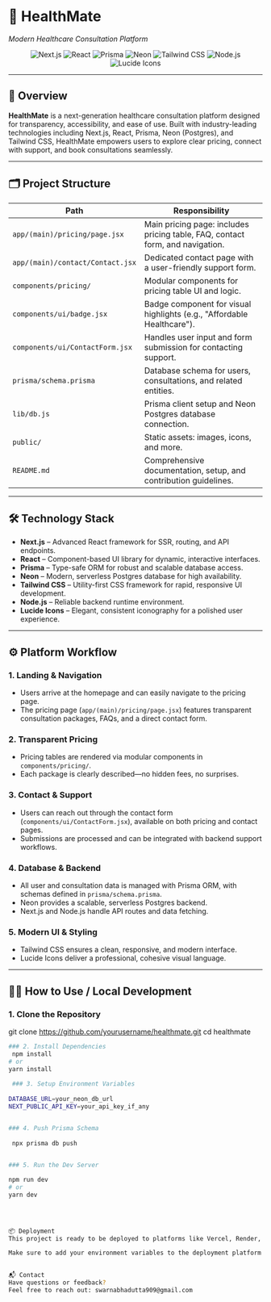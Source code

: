 
# 🏥 **HealthMate**  

*Modern Healthcare Consultation Platform*

<p align="center">
  <img src="https://img.shields.io/badge/Next.js-000?logo=nextdotjs&logoColor=white" alt="Next.js" />
  <img src="https://img.shields.io/badge/React-20232a?logo=react&logoColor=61dafb" alt="React" />
  <img src="https://img.shields.io/badge/Prisma-2D3748?logo=prisma&logoColor=white" alt="Prisma" />
  <img src="https://img.shields.io/badge/Neon-008cff?logo=postgresql&logoColor=white" alt="Neon" />
  <img src="https://img.shields.io/badge/Tailwind_CSS-38bdf8?logo=tailwindcss&logoColor=white" alt="Tailwind CSS" />
  <img src="https://img.shields.io/badge/Node.js-339933?logo=node.js&logoColor=white" alt="Node.js" />
  <img src="https://img.shields.io/badge/Lucide-000?logo=lucide&logoColor=white" alt="Lucide Icons" />
</p>

---

## 🚀 **Overview**

**HealthMate** is a next-generation healthcare consultation platform designed for transparency, accessibility, and ease of use. Built with industry-leading technologies including Next.js, React, Prisma, Neon (Postgres), and Tailwind CSS, HealthMate empowers users to explore clear pricing, connect with support, and book consultations seamlessly.

---

## 🗂️ **Project Structure**

| Path                                       |  Responsibility                                                                               |
|--------------------------------------------|-----------------------------------------------------------------------------------------------|
| `app/(main)/pricing/page.jsx`              | Main pricing page: includes pricing table, FAQ, contact form, and navigation.                 |
| `app/(main)/contact/Contact.jsx`           | Dedicated contact page with a user-friendly support form.                                     |
| `components/pricing/`                      | Modular components for pricing table UI and logic.                                            |
| `components/ui/badge.jsx`                  | Badge component for visual highlights (e.g., "Affordable Healthcare").                        |
| `components/ui/ContactForm.jsx`            | Handles user input and form submission for contacting support.                                |
| `prisma/schema.prisma`                     | Database schema for users, consultations, and related entities.                               |
| `lib/db.js`                                | Prisma client setup and Neon Postgres database connection.                                    |
| `public/`                                  | Static assets: images, icons, and more.                                                       |
| `README.md`                                | Comprehensive documentation, setup, and contribution guidelines.                              |

---

## 🛠️ **Technology Stack**

- **Next.js** – Advanced React framework for SSR, routing, and API endpoints.
- **React** – Component-based UI library for dynamic, interactive interfaces.
- **Prisma** – Type-safe ORM for robust and scalable database access.
- **Neon** – Modern, serverless Postgres database for high availability.
- **Tailwind CSS** – Utility-first CSS framework for rapid, responsive UI development.
- **Node.js** – Reliable backend runtime environment.
- **Lucide Icons** – Elegant, consistent iconography for a polished user experience.

---

## ⚙️ **Platform Workflow**

### 1. **Landing & Navigation**

- Users arrive at the homepage and can easily navigate to the pricing page.
- The pricing page (`app/(main)/pricing/page.jsx`) features transparent consultation packages, FAQs, and a direct contact form.

### 2. **Transparent Pricing**

- Pricing tables are rendered via modular components in `components/pricing/`.
- Each package is clearly described—no hidden fees, no surprises.

### 3. **Contact & Support**

- Users can reach out through the contact form (`components/ui/ContactForm.jsx`), available on both pricing and contact pages.
- Submissions are processed and can be integrated with backend support workflows.

### 4. **Database & Backend**

- All user and consultation data is managed with Prisma ORM, with schemas defined in `prisma/schema.prisma`.
- Neon provides a scalable, serverless Postgres backend.
- Next.js and Node.js handle API routes and data fetching.

### 5. **Modern UI & Styling**

- Tailwind CSS ensures a clean, responsive, and modern interface.
- Lucide Icons deliver a professional, cohesive visual language.

---

## 🧑‍💻 How to Use / Local Development

### 1. Clone the Repository

git clone https://github.com/yourusername/healthmate.git
cd healthmate 

```bash
### 2. Install Dependencies  
 npm install
# or
yarn install
 
 ### 3. Setup Environment Variables 
  
DATABASE_URL=your_neon_db_url
NEXT_PUBLIC_API_KEY=your_api_key_if_any


### 4. Push Prisma Schema  
 
 npx prisma db push
     

### 5. Run the Dev Server         

npm run dev
# or
yarn dev
      



📦 Deployment
This project is ready to be deployed to platforms like Vercel, Render, or Netlify.

Make sure to add your environment variables to the deployment platform as well.   
 

📬 Contact
Have questions or feedback?
Feel free to reach out: swarnabhadutta909@gmail.com

